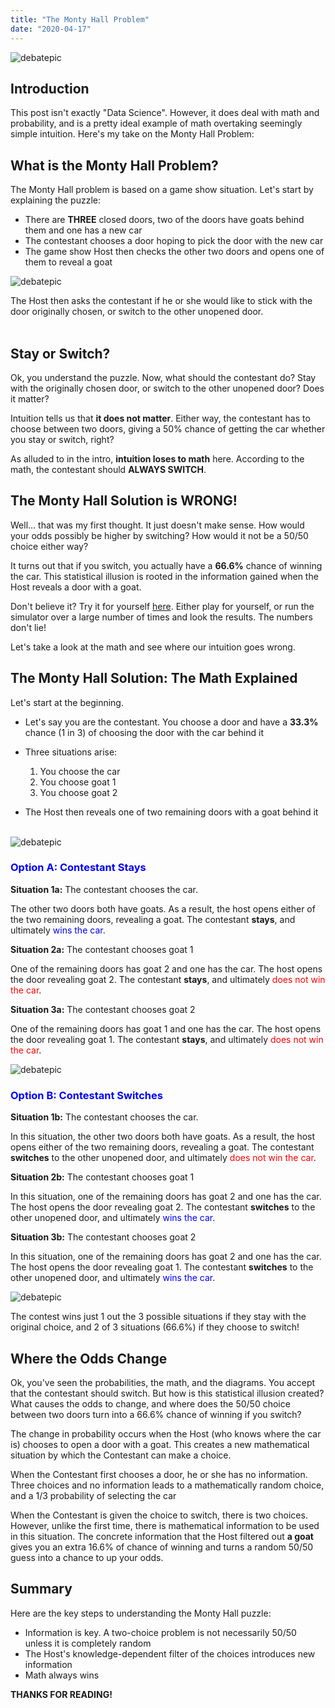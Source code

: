 ```yaml
---
title: "The Monty Hall Problem"
date: "2020-04-17"
---
```

![debatepic](/Plots/MontyHallgoat.jpg "Logo Title Text 1")  
## Introduction

This post isn't exactly "Data Science". However, it does deal with math and probability, and is a pretty ideal example of math overtaking seemingly simple intuition. Here's my take on the Monty Hall Problem:



## What is the Monty Hall Problem?

The Monty Hall problem is based on a game show situation. Let's start by explaining the puzzle:

- There are **THREE** closed doors, two of the doors have goats behind them and one has a new car
- The contestant chooses a door hoping to pick the door with the new car
- The game show Host then checks the other two doors and opens one of them to reveal a goat

![debatepic](/Plots/MontyHalldoors.jpg "Logo Title Text 1")  

The Host then asks the contestant if he or she would like to stick with the door originally chosen, or switch to the other unopened door.
<br><br/>


## Stay or Switch?

Ok, you understand the puzzle. Now, what should the contestant do? Stay with the originally chosen door, or switch to the other unopened door? Does it matter?

Intuition tells us that **it does not matter**. Either way, the contestant has to choose between two doors, giving a 50% chance of getting the car whether you stay or switch, right? 

As alluded to in the intro, **intuition loses to math** here. According to the math, the contestant should **ALWAYS SWITCH**.

## The Monty Hall Solution is WRONG!

Well... that was my first thought. It just doesn't make sense. How would your odds possibly be higher by switching? How would it not be a 50/50 choice either way?

It turns out that if you switch, you actually have a **66.6%** chance of winning the car. This statistical illusion is rooted in the information gained when the Host reveals a door with a goat.

Don't believe it? Try it for yourself [here](https://www.mathwarehouse.com/monty-hall-simulation-online/). Either play for yourself, or run the simulator over a large number of times and look the results. The numbers don't lie!

Let's take a look at the math and see where our intuition goes wrong.

## The Monty Hall Solution: The Math Explained

Let's start at the beginning.

- Let's say you are the contestant. You choose a door and have a **33.3%** chance (1 in 3) of choosing the door with the car behind it

- Three situations arise:
    1) You choose the car
    2) You choose goat 1
    3) You choose goat 2

- The Host then reveals one of two remaining doors with a goat behind it
<br><br/>

![debatepic](/Plots/MontyHallexample.png "Logo Title Text 1")  

### <span style="color:blue">Option A: Contestant **Stays**</span>

**Situation 1a:** The contestant chooses the car. 

The other two doors both have goats. As a result, the host opens either of the two remaining doors, revealing a goat. The contestant **stays**, and ultimately <span style="color:blue">wins the car</span>.

**Situation 2a:** The contestant chooses goat 1

One of the remaining doors has goat 2 and one has the car. The host opens the door revealing goat 2. The contestant **stays**, and ultimately <span style="color:red">does not win the car</span>.


**Situation 3a:** The contestant chooses goat 2

One of the remaining doors has goat 1 and one has the car. The host opens the door revealing goat 1.
The contestant **stays**, and ultimately <span style="color:red">does not win the car</span>.

![debatepic](/Plots/MontyHallstay.png "Logo Title Text 1")  

### <span style="color:blue">Option B: Contestant **Switches**</span>

**Situation 1b:** The contestant chooses the car. 

In this situation, the other two doors both have goats. As a result, the host opens either of the two remaining doors, revealing a goat. The contestant **switches** to the other unopened door, and ultimately <span style="color:red">does not win the car</span>.

**Situation 2b:** The contestant chooses goat 1

In this situation, one of the remaining doors has goat 2 and one has the car. The host opens the door revealing goat 2. The contestant **switches** to the other unopened door, and ultimately <span style="color:blue">wins the car</span>.


**Situation 3b:** The contestant chooses goat 2

In this situation, one of the remaining doors has goat 2 and one has the car. The host opens the door revealing goat 1.
The contestant **switches** to the other unopened door, and ultimately <span style="color:blue">wins the car</span>.

![debatepic](/Plots/MontyHallswitch.png "Logo Title Text 1")  

The contest wins just 1 out the 3 possible situations if they stay with the original choice, and 2 of 3 situations (66.6%) if they choose to switch! 

## Where the Odds Change

Ok, you've seen the probabilities, the math, and the diagrams. You accept that the contestant should switch. But how is this statistical illusion created? What causes the odds to change, and where does the 50/50 choice between two doors turn into a 66.6% chance of winning if you switch?

The change in probability occurs when the Host (who knows where the car is) chooses to open a door with a goat. This creates a new mathematical situation by which the Contestant can make a choice.

When the Contestant first chooses a door, he or she has no information. Three choices and no information leads to a mathematically random choice, and a 1/3 probability of selecting the car

When the Contestant is given the choice to switch, there is two choices. However, unlike the first time, there is mathematical information to be used in this situation. The concrete information that the Host filtered out **a goat** gives you an extra 16.6% of chance of winning and turns a random 50/50 guess into a chance to up your odds.

## Summary

Here are the key steps to understanding the Monty Hall puzzle:

- Information is key. A two-choice problem is not necessarily 50/50 unless it is completely random
- The Host's knowledge-dependent filter of the choices introduces new information
- Math always wins


**THANKS FOR READING!**



